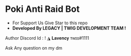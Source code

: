 # Poki Anti Raid Bot
- For Support Us Give Star to this repo
- **Developed By LEGACY | TWIG DEVELOPMENT TEAM !**

Author Discord Id : ! ◮ 𝐋𝐚𝐯𝐞𝐧𝐜𝐲 ᴛᴡɪɢ#1111

Ask Any question on my dm
